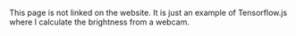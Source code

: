 This page is not linked on the website. It is just an example
of Tensorflow.js where I calculate the brightness from a webcam.
